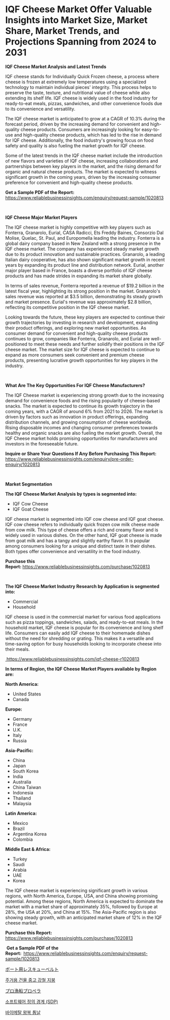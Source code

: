 <p><h1>IQF Cheese Market Offer Valuable Insights into Market Size, Market Share, Market Trends, and Projections Spanning from 2024 to 2031</h1></p><p><strong>IQF Cheese Market Analysis and Latest Trends</strong></p>
<p><p>IQF cheese stands for Individually Quick Frozen cheese, a process where cheese is frozen at extremely low temperatures using a specialized technology to maintain individual pieces' integrity. This process helps to preserve the taste, texture, and nutritional value of cheese while also extending its shelf life. IQF cheese is widely used in the food industry for ready-to-eat meals, pizzas, sandwiches, and other convenience foods due to its convenience and versatility.</p><p>The IQF cheese market is anticipated to grow at a CAGR of 10.3% during the forecast period, driven by the increasing demand for convenient and high-quality cheese products. Consumers are increasingly looking for easy-to-use and high-quality cheese products, which has led to the rise in demand for IQF cheese. Additionally, the food industry's growing focus on food safety and quality is also fueling the market growth for IQF cheese.</p><p>Some of the latest trends in the IQF cheese market include the introduction of new flavors and varieties of IQF cheese, increasing collaborations and partnerships between key players in the market, and the rising demand for organic and natural cheese products. The market is expected to witness significant growth in the coming years, driven by the increasing consumer preference for convenient and high-quality cheese products.</p></p>
<p><strong>Get a Sample PDF of the Report:&nbsp;</strong> <a href="https://www.reliablebusinessinsights.com/enquiry/request-sample/1020813">https://www.reliablebusinessinsights.com/enquiry/request-sample/1020813</a></p>
<p>&nbsp;</p>
<p><strong>IQF Cheese Major Market Players</strong></p>
<p><p>The IQF cheese market is highly competitive with key players such as Fonterra, Granarolo, Eurial, CASA Radicci, Ets Freddy Baines, Consorzio Dal Molise, Quelac, St. Paul, and Europomella leading the industry. Fonterra is a global dairy company based in New Zealand with a strong presence in the IQF cheese market. The company has experienced steady market growth due to its product innovation and sustainable practices. Granarolo, a leading Italian dairy cooperative, has also shown significant market growth in recent years by expanding its product line and distribution network. Eurial, another major player based in France, boasts a diverse portfolio of IQF cheese products and has made strides in expanding its market share globally.</p><p>In terms of sales revenue, Fonterra reported a revenue of $19.2 billion in the latest fiscal year, highlighting its strong position in the market. Granarolo's sales revenue was reported at $3.5 billion, demonstrating its steady growth and market presence. Eurial's revenue was approximately $2.8 billion, reflecting its competitive position in the IQF cheese market.</p><p>Looking towards the future, these key players are expected to continue their growth trajectories by investing in research and development, expanding their product offerings, and exploring new market opportunities. As consumer demand for convenient and high-quality cheese products continues to grow, companies like Fonterra, Granarolo, and Eurial are well-positioned to meet these needs and further solidify their positions in the IQF cheese market. The market size for IQF cheese is expected to continue to expand as more consumers seek convenient and premium cheese products, presenting lucrative growth opportunities for key players in the industry.</p></p>
<p>&nbsp;</p>
<p><strong>What Are The Key Opportunities For IQF Cheese Manufacturers?</strong></p>
<p><p>The IQF Cheese market is experiencing strong growth due to the increasing demand for convenience foods and the rising popularity of cheese-based snacks. The market is expected to continue its growth trajectory in the coming years, with a CAGR of around 6% from 2021 to 2026. The market is driven by factors such as innovation in product offerings, expanding distribution channels, and growing consumption of cheese worldwide. Rising disposable incomes and changing consumer preferences towards healthy and organic snacks are also fueling the market growth. Overall, the IQF Cheese market holds promising opportunities for manufacturers and investors in the foreseeable future.</p></p>
<p><strong>Inquire or Share Your Questions If Any Before Purchasing This Report:</strong> <a href="https://www.reliablebusinessinsights.com/enquiry/pre-order-enquiry/1020813">https://www.reliablebusinessinsights.com/enquiry/pre-order-enquiry/1020813</a></p>
<p>&nbsp;</p>
<p><strong>Market Segmentation</strong></p>
<p><strong>The IQF Cheese Market Analysis by types is segmented into:</strong></p>
<p><ul><li>IQF Cow Cheese</li><li>IQF Goat Cheese</li></ul></p>
<p><p>IQF cheese market is segmented into IQF cow cheese and IQF goat cheese. IQF cow cheese refers to individually quick frozen cow milk cheese made from cow milk. This type of cheese offers a rich and creamy flavor and is widely used in various dishes. On the other hand, IQF goat cheese is made from goat milk and has a tangy and slightly earthy flavor. It is popular among consumers looking for a unique and distinct taste in their dishes. Both types offer convenience and versatility in the food industry.</p></p>
<p><strong>Purchase this Report:&nbsp;</strong><a href="https://www.reliablebusinessinsights.com/purchase/1020813">https://www.reliablebusinessinsights.com/purchase/1020813</a></p>
<p>&nbsp;</p>
<p><strong>The IQF Cheese Market Industry Research by Application is segmented into:</strong></p>
<p><ul><li>Commercial</li><li>Household</li></ul></p>
<p><p>IQF cheese is used in the commercial market for various food applications such as pizza toppings, sandwiches, salads, and ready-to-eat meals. In the household market, IQF cheese is popular for its convenience and long shelf life. Consumers can easily add IQF cheese to their homemade dishes without the need for shredding or grating. This makes it a versatile and time-saving option for busy households looking to incorporate cheese into their meals.</p></p>
<p><a href="https://www.reliablebusinessinsights.com/iqf-cheese-r1020813">&nbsp;https://www.reliablebusinessinsights.com/iqf-cheese-r1020813</a></p>
<p><strong>In terms of Region, the IQF Cheese Market Players available by Region are:</strong></p>
<p>
    <p> <strong> North America: </strong>
        <ul>
            <li>United States</li>
            <li>Canada</li>
        </ul>
        </p> 
    <p> <strong> Europe: </strong>
        <ul>
            <li>Germany</li>
            <li>France</li>
            <li>U.K.</li>
            <li>Italy</li>
            <li>Russia</li>
        </ul>
        </p> 
    <p> <strong> Asia-Pacific: </strong>
        <ul>
            <li>China</li>
            <li>Japan</li>
            <li>South Korea</li>
            <li>India</li>
            <li>Australia</li>
            <li>China Taiwan</li>
            <li>Indonesia</li>
            <li>Thailand</li>
            <li>Malaysia</li>
        </ul>
        </p> 
    <p> <strong> Latin America: </strong>
        <ul>
            <li>Mexico</li>
            <li>Brazil</li>
            <li>Argentina Korea</li>
            <li>Colombia</li>
        </ul>
        </p> 
    <p> <strong> Middle East & Africa: </strong>
        <ul>
            <li>Turkey</li>
            <li>Saudi</li>
            <li>Arabia</li>
            <li>UAE</li>
            <li>Korea</li>
        </ul>
    </p>
    </p>
<p><p>The IQF cheese market is experiencing significant growth in various regions, with North America, Europe, USA, and China showing promising potential. Among these regions, North America is expected to dominate the market with a market share of approximately 35%, followed by Europe at 28%, the USA at 20%, and China at 15%. The Asia-Pacific region is also showing steady growth, with an anticipated market share of 12% in the IQF cheese market.</p></p>
<p><strong>Purchase this Report: </strong><a href="https://www.reliablebusinessinsights.com/purchase/1020813">https://www.reliablebusinessinsights.com/purchase/1020813</a></p>
<p>&nbsp;<strong>Get a Sample PDF of the Report:&nbsp;&nbsp;</strong><a href="https://www.reliablebusinessinsights.com/enquiry/request-sample/1020813">https://www.reliablebusinessinsights.com/enquiry/request-sample/1020813</a></p>
<p><strong></strong></p>
<p><p><a href="https://medium.com/@burtongalen/%E3%83%9C%E3%83%BC%E3%83%88%E7%94%A8%E3%83%AC%E3%82%B9%E3%82%AD%E3%83%A5%E3%83%BC%E3%83%99%E3%83%AB%E3%83%88%E7%94%A3%E6%A5%AD%E3%81%AE%E3%82%A4%E3%83%B3%E3%82%B5%E3%82%A4%E3%83%88-2031%E5%B9%B4%E3%81%BE%E3%81%A7%E3%81%AE%E5%B8%82%E5%A0%B4%E3%81%AE%E8%B2%A1%E5%8B%99%E7%8A%B6%E6%B3%81-%E5%B8%82%E5%A0%B4%E8%A6%8F%E6%A8%A1-%E5%8F%8E%E7%9B%8A%E5%88%86%E6%9E%90-87b9b0c7f807">ボート用レスキューベルト</a></p><p><a href="https://github.com/oajzkywllm460/Market-Research-Report-List-2/blob/main/2856983160662.md">주거용 건물 중고 강철 지붕</a></p><p><a href="https://medium.com/@bobbieratke2023/%E8%A3%BD%E5%93%81%E3%82%BF%E3%82%A4%E3%83%97-%E3%82%A2%E3%83%97%E3%83%AA%E3%82%B1%E3%83%BC%E3%82%B7%E3%83%A7%E3%83%B3-%E5%9C%B0%E5%9F%9F-%E4%BC%81%E6%A5%AD%E5%88%A5%E3%81%AE%E3%82%B0%E3%83%AD%E3%83%BC%E3%83%90%E3%83%AB%E3%83%97%E3%83%AD%E3%83%95%E3%82%A7%E3%83%83%E3%82%B7%E3%83%A7%E3%83%8A%E3%83%AB%E9%87%A3%E3%82%8A%E8%88%B9%E3%81%AE%E3%83%97%E3%83%AD%E3%83%9A%E3%83%A9%E5%B8%82%E5%A0%B4-%E6%A5%AD%E7%95%8C%E3%82%BB%E3%82%B0%E3%83%A1%E3%83%B3%E3%83%88%E5%B1%95%E6%9C%9B-%E5%B8%82%E5%A0%B4%E8%A9%95%E4%BE%A1-%E7%AB%B6%E4%BA%89%E7%8A%B6%E6%B3%81-%E3%83%88%E3%83%AC%E3%83%B3%E3%83%89-%E4%BA%88%E6%B8%AC-2024%E5%B9%B4-2031%E5%B9%B4-bab9283b9b9f">プロ漁船プロペラ</a></p><p><a href="https://medium.com/@axintepreda1/%EC%86%8C%ED%94%84%ED%8A%B8%EC%9B%A8%EC%96%B4-%EC%A0%95%EC%9D%98-%EB%84%A4%ED%8A%B8%EC%9B%8C%ED%81%AC-sdp-%EC%8B%9C%EC%9E%A5-%EC%98%88%EC%B8%A1-%EC%8B%9C%EC%9E%A5-%EB%8F%99%ED%96%A5-%EB%B0%8F-%EC%98%81%ED%96%A5-%EB%B6%84%EC%84%9D-2024-2031-09a7da182dd8">소프트웨어 정의 경계 (SDP)</a></p><p><a href="https://medium.com/@dougschmidt26/%EB%B0%94%EC%9D%B4%EB%A9%94%ED%83%88-%ED%86%B1%EB%82%A0-%EC%8B%9C%EC%9E%A5-%EC%A0%84%EB%A7%9D-%EC%99%84%EC%A0%84%ED%95%9C-%EC%82%B0%EC%97%85-%EB%B6%84%EC%84%9D-2024%EB%85%84-2031%EB%85%84-d949d4ae8a13">바이메탈 왕복 톱날</a></p></p>